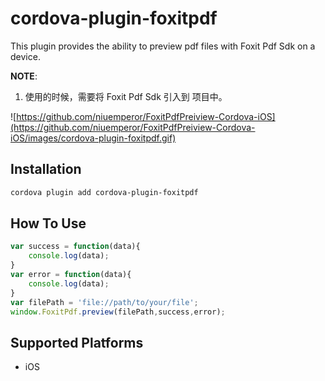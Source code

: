 <!--
# license: Licensed to the Apache Software Foundation (ASF) under one
#         or more contributor license agreements.  See the NOTICE file
#         distributed with this work for additional information
#         regarding copyright ownership.  The ASF licenses this file
#         to you under the Apache License, Version 2.0 (the
#         "License"); you may not use this file except in compliance
#         with the License.  You may obtain a copy of the License at
#
#           http://www.apache.org/licenses/LICENSE-2.0
#
#         Unless required by applicable law or agreed to in writing,
#         software distributed under the License is distributed on an
#         "AS IS" BASIS, WITHOUT WARRANTIES OR CONDITIONS OF ANY
#         KIND, either express or implied.  See the License for the
#         specific language governing permissions and limitations
#         under the License.
-->

# cordova-plugin-foxitpdf
This plugin provides the ability to preview pdf files with Foxit Pdf Sdk on a device.

__NOTE__:                 
1. 使用的时候，需要将 Foxit Pdf Sdk 引入到 项目中。

![https://github.com/niuemperor/FoxitPdfPreiview-Cordova-iOS](https://github.com/niuemperor/FoxitPdfPreiview-Cordova-iOS/images/cordova-plugin-foxitpdf.gif)

## Installation
```bash
cordova plugin add cordova-plugin-foxitpdf
```


## How To Use
```js
var success = function(data){
    console.log(data);
}
var error = function(data){
    console.log(data);
}
var filePath = 'file://path/to/your/file';
window.FoxitPdf.preview(filePath,success,error);
```


## Supported Platforms

- iOS